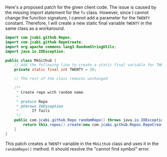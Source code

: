 Here's a proposed patch for the given client code. The issue is caused by the missing import statement for the `Tv` class. However, since I cannot change the function signature, I cannot add a parameter for the `TWENTY` constant. Therefore, I will create a new static final variable `TWENTY` in the same class as a workaround.

```java
import com.jcabi.github.Repos;
import com.jcabi.github.RepoCreate;
import org.apache.commons.lang3.RandomStringUtils;
import java.io.IOException;

public class MkGithub {
    // Add the following line to create a static final variable for TWENTY
    private static final int TWENTY = 20;

    // The rest of the class remains unchanged

    /**
     * Create repo with random name.
     *
     * @return Repo
     * @throws IOException
     * 		If fails
     */
    public com.jcabi.github.Repo randomRepo() throws java.io.IOException {
        return this.repos().create(new com.jcabi.github.Repos.RepoCreate(RandomStringUtils.randomAlphanumeric(TWENTY), true));
    }
}
```

This patch creates a `TWENTY` variable in the `MkGithub` class and uses it in the `randomRepo()` method. It should resolve the "cannot find symbol" error.